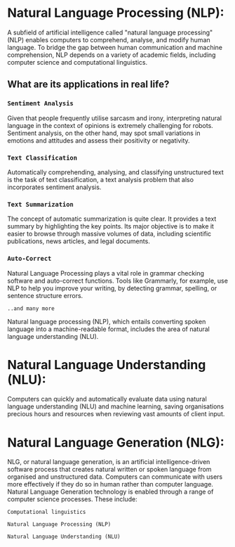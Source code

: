 # Natural Language Processing (NLP):

A subfield of artificial intelligence called "natural language processing" (NLP) enables computers to comprehend, analyse, and modify human language. To bridge the gap between human communication and machine comprehension, NLP depends on a variety of academic fields, including computer science and computational linguistics.
## What are its applications in real life?

### `Sentiment Analysis`
Given that people frequently utilise sarcasm and irony, interpreting natural language in the context of opinions is extremely challenging for robots. Sentiment analysis, on the other hand, may spot small variations in emotions and attitudes and assess their positivity or negativity.

### `Text Classification`

Automatically comprehending, analysing, and classifying unstructured text is the task of text classification, a text analysis problem that also incorporates sentiment analysis.

### `Text Summarization`
The concept of automatic summarization is quite clear. It provides a text summary by highlighting the key points. Its major objective is to make it easier to browse through massive volumes of data, including scientific publications, news articles, and legal documents.

### `Auto-Correct`
Natural Language Processing plays a vital role in grammar checking software and auto-correct functions. Tools like Grammarly, for example, use NLP to help you improve your writing, by detecting grammar, spelling, or sentence structure errors. 

`..and many more`

Natural language processing (NLP), which entails converting spoken language into a machine-readable format, includes the area of natural language understanding (NLU).

# Natural Language Understanding (NLU):
Computers can quickly and automatically evaluate data using natural language understanding (NLU) and machine learning, saving organisations precious hours and resources when reviewing vast amounts of client input.

# Natural Language Generation (NLG):
NLG, or natural language generation, is an artificial intelligence-driven software process that creates natural written or spoken language from organised and unstructured data. Computers can communicate with users more effectively if they do so in human rather than computer language.
Natural Language Generation technology is enabled through a range of computer science processes. These include:

`Computational linguistics`

`Natural Language Processing (NLP)`

`Natural Language Understanding (NLU)`
